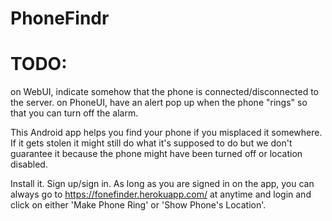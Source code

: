 # PhoneFindr

TODO:
==========================================
on WebUI, indicate somehow that the phone is connected/disconnected to the server.
on PhoneUI, have an alert pop up when the phone "rings" so that you can turn off the alarm.

This Android app helps you find your phone if you misplaced it somewhere. If it gets stolen it might still
do what it's supposed to do but we don't guarantee it because the phone might have been turned off or location disabled.

Install it. Sign up/sign in. 
As long as you are signed in on the app, you can always go to https://fonefinder.herokuapp.com/ at anytime and login and click 
on either 'Make Phone Ring' or 'Show Phone's Location'. 
